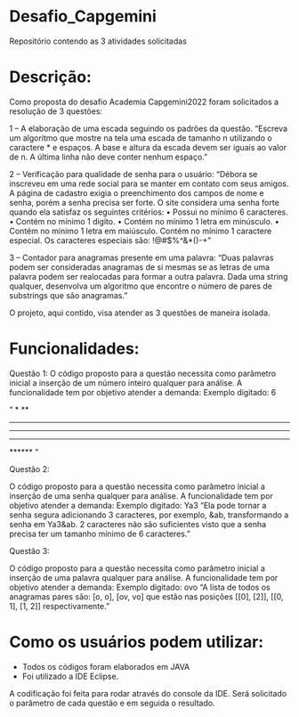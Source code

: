 # Desafio_Capgemini
Repositório contendo as 3 atividades solicitadas


# Descrição:
Como proposta do desafio Academia Capgemini2022  foram solicitados a resolução de 3 questões:

1 – A elaboração de uma escada seguindo os padrões da questão.
                 “Escreva um algoritmo que mostre na tela uma escada de tamanho n utilizando o caractere * e espaços. A base e altura da escada devem ser iguais ao valor de n. A última linha não deve conter nenhum espaço.”
                 
2 – Verificação para qualidade de senha para o usuário:
   “Débora se inscreveu em uma rede social para se manter em contato com seus amigos. A página de cadastro exigia o preenchimento dos campos de nome e senha, porém a senha precisa ser forte. O site considera uma senha forte quando ela satisfaz os seguintes critérios:
•	Possui no mínimo 6 caracteres.
•	Contém no mínimo 1 digito.
•	Contém no mínimo 1 letra em minúsculo.
•	Contém no mínimo 1 letra em maiúsculo.
Contém no mínimo 1 caractere especial. Os caracteres especiais são: !@#$%^&*()-+”

3 – Contador para anagramas presente em uma palavra:
   “Duas palavras podem ser consideradas anagramas de si mesmas se as letras de uma palavra podem ser realocadas para formar a outra palavra. Dada uma string qualquer, desenvolva um algoritmo que encontre o número de pares de substrings que são anagramas.”

O projeto, aqui contido, visa atender as 3 questões de maneira isolada.

# Funcionalidades:

Questão 1:
O código proposto para a questão necessita como parâmetro inicial a inserção de um  número inteiro qualquer para análise.
A funcionalidade tem por objetivo atender a demanda:
Exemplo digitado: 6

“    *
    **
   ***
  ****
 *****
****** “

Questão 2:

O código proposto para a questão necessita como parâmetro inicial a inserção de uma senha qualquer para análise.
A funcionalidade tem por objetivo atender a demanda:
Exemplo digitado: Ya3
“Ela pode tornar a senha segura adicionando 3 caracteres, por exemplo, &ab, transformando a senha em Ya3&ab. 2 caracteres não são suficientes visto que a senha precisa ter um tamanho mínimo de 6 caracteres.”

Questão 3:

O código proposto para a questão necessita como parâmetro inicial a inserção de uma palavra qualquer para análise.
A funcionalidade tem por objetivo atender a demanda:
Exemplo digitado: ovo
“A lista de todos os anagramas pares são: [o, o], [ov, vo] que estão nas posições [[0], [2]], [[0, 1], [1, 2]] respectivamente.”

# Como os usuários podem utilizar:
- Todos os códigos foram elaborados em JAVA
- Foi utilizado a IDE Eclipse.

A codificação foi feita para rodar através do console da IDE. 
Será solicitado o parâmetro de cada questão e em seguida o resultado.
